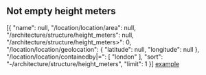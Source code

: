 Not empty height meters
---

  [{
    "name": null,
    "/location/location/area": null,
    "/architecture/structure/height_meters": null,
    "/architecture/structure/height_meters>": 0,
    "/location/location/geolocation": {
      "latitude": null,
      "longitude": null
    },
    "/location/location/containedby|=": [
      "london"
    ],
    "sort": "-/architecture/structure/height_meters",
    "limit": 1
  }]
[example](http://www.freebase.com/query?lang=%2Flang%2Fen&q=%5B%7B%22name%22%3Anull%2C%22%2Flocation%2Flocation%2Farea%22%3Anull%2C%22%2Farchitecture%2Fstructure%2Fheight_meters%22%3Anull%2C%22%2Farchitecture%2Fstructure%2Fheight_meters%3E%22%3A0%2C%22%2Flocation%2Flocation%2Fgeolocation%22%3A%7B%22latitude%22%3Anull%2C%22longitude%22%3Anull%7D%2C%22%2Flocation%2Flocation%2Fcontainedby%7C%3D%22%3A%5B%22london%22%5D%2C%22sort%22%3A%22-%2Farchitecture%2Fstructure%2Fheight_meters%22%2C%22limit%22%3A1%7D%5D)
